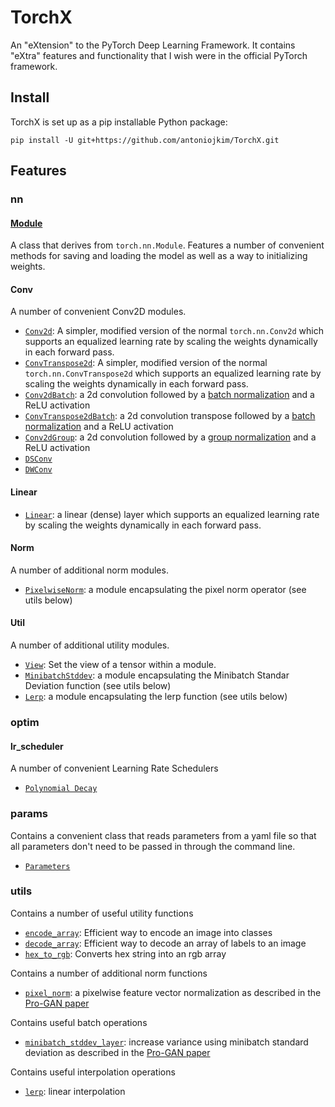 # TorchX

An "eXtension" to the PyTorch Deep Learning Framework. It contains "eXtra" features and functionality that I wish were in the official PyTorch framework.

## Install

TorchX is set up as a pip installable Python package:

```
pip install -U git+https://github.com/antoniojkim/TorchX.git
```

## Features

### nn

#### [Module](https://github.com/antoniojkim/TorchX/blob/master/torchx/nn/Module.py#L5)

A class that derives from `torch.nn.Module`. Features a number of convenient methods for saving and loading the model as well as a way to initializing weights.

#### Conv

A number of convenient Conv2D modules.
* [`Conv2d`](https://github.com/antoniojkim/TorchX/blob/master/torchx/nn/Conv.py#L6-L88): A simpler, modified version of the normal `torch.nn.Conv2d` which supports an
    equalized learning rate by scaling the weights dynamically in each forward pass.
* [`ConvTranspose2d`](https://github.com/antoniojkim/TorchX/blob/master/torchx/nn/Conv.py#L91-L173): A simpler, modified version of the normal `torch.nn.ConvTranspose2d` which supports an
    equalized learning rate by scaling the weights dynamically in each forward pass.
* [`Conv2dBatch`](https://github.com/antoniojkim/TorchX/blob/master/torchx/nn/Conv.py#L176-L199): a 2d convolution followed by a [batch normalization](https://arxiv.org/pdf/1502.03167.pdf) and a ReLU activation
* [`ConvTranspose2dBatch`](https://github.com/antoniojkim/TorchX/blob/master/torchx/nn/Conv.py#L202-L225): a 2d convolution transpose followed by a [batch normalization](https://arxiv.org/pdf/1502.03167.pdf) and a ReLU activation
* [`Conv2dGroup`](https://github.com/antoniojkim/TorchX/blob/master/torchx/nn/Conv.py#L228-L249): a 2d convolution followed by a [group normalization](https://arxiv.org/pdf/1803.08494.pdf) and a ReLU activation
* [`DSConv`](https://github.com/antoniojkim/TorchX/blob/master/torchx/nn/Conv.py#L252-L262)
* [`DWConv`](https://github.com/antoniojkim/TorchX/blob/master/torchx/nn/Conv.py#L265-L272)

#### Linear

* [`Linear`](https://github.com/antoniojkim/TorchX/blob/master/torchx/nn/Linear.py#L6-L66): a linear (dense) layer which supports an equalized learning rate by scaling the weights dynamically in each forward pass.

#### Norm

A number of additional norm modules.
* [`PixelwiseNorm`](https://github.com/antoniojkim/TorchX/blob/master/torchx/nn/Norm.py#L7): a module encapsulating the pixel norm operator (see utils below)

#### Util

A number of additional utility modules.
* [`View`](https://github.com/antoniojkim/TorchX/blob/master/torchx/nn/Util.py#L7): Set the view of a tensor within a module.
* [`MinibatchStddev`](https://github.com/antoniojkim/TorchX/blob/master/torchx/nn/Util.py#L23): a module encapsulating the Minibatch Standar Deviation function (see utils below)
* [`Lerp`](https://github.com/antoniojkim/TorchX/blob/master/torchx/nn/Interpolate.py#L7): a module encapsulating the lerp function (see utils below)

### optim

#### lr_scheduler

A number of convenient Learning Rate Schedulers
* [`Polynomial Decay`](https://github.com/antoniojkim/TorchX/blob/master/torchx/optim/lr_scheduler/PolynomialLR.py#L6)

### params

Contains a convenient class that reads parameters from a yaml file so that all parameters don't need to be passed in through the command line.
* [`Parameters`](https://github.com/antoniojkim/TorchX/blob/master/torchx/params/Parameters.py#L15)

### utils

Contains a number of useful utility functions
* [`encode_array`](https://github.com/antoniojkim/TorchX/blob/master/torchx/utils/OneHot.py#L7): Efficient way to encode an image into classes
* [`decode_array`](https://github.com/antoniojkim/TorchX/blob/master/torchx/utils/OneHot.py#L31): Efficient way to decode an array of labels to an image
* [`hex_to_rgb`](https://github.com/antoniojkim/TorchX/blob/master/torchx/utils/Colour.py#L7): Converts hex string into an rgb array

Contains a number of additional norm functions
* [`pixel_norm`](https://github.com/antoniojkim/TorchX/blob/master/torchx/utils/Norm.py#L4): a pixelwise feature vector normalization as described in the [Pro-GAN paper](https://arxiv.org/pdf/1710.10196.pdf)

Contains useful batch operations
* [`minibatch_stddev_layer`](https://github.com/antoniojkim/TorchX/blob/master/torchx/utils/Batch.py#L5): increase variance using minibatch standard deviation as described in the [Pro-GAN paper](https://arxiv.org/pdf/1710.10196.pdf)

Contains useful interpolation operations
* [`lerp`](https://github.com/antoniojkim/TorchX/blob/master/torchx/utils/Interpolate.py#L4): linear interpolation
